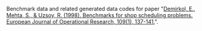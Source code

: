 Benchmark data and related generated data codes for paper "[Demirkol, E., Mehta, S., & Uzsoy, R. (1998). Benchmarks for shop scheduling problems. European Journal of Operational Research, 109(1), 137-141.](https://www.sciencedirect.com/science/article/pii/S0377221797000192)".
